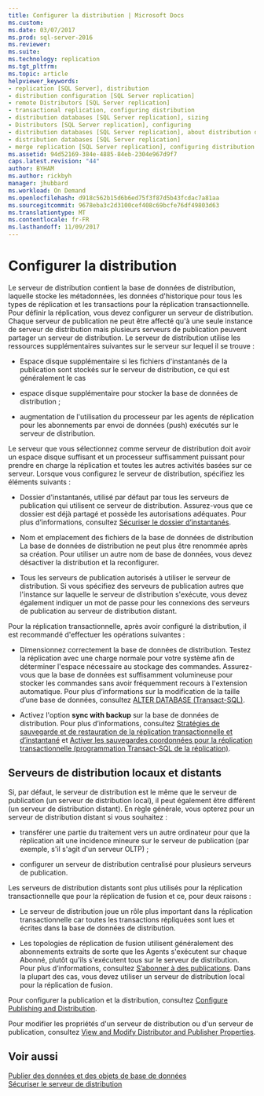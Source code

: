 ```yaml
---
title: Configurer la distribution | Microsoft Docs
ms.custom: 
ms.date: 03/07/2017
ms.prod: sql-server-2016
ms.reviewer: 
ms.suite: 
ms.technology: replication
ms.tgt_pltfrm: 
ms.topic: article
helpviewer_keywords:
- replication [SQL Server], distribution
- distribution configuration [SQL Server replication]
- remote Distributors [SQL Server replication]
- transactional replication, configuring distribution
- distribution databases [SQL Server replication], sizing
- Distributors [SQL Server replication], configuring
- distribution databases [SQL Server replication], about distribution databases
- distribution databases [SQL Server replication]
- merge replication [SQL Server replication], configuring distribution
ms.assetid: 94d52169-384e-4885-84eb-2304e967d9f7
caps.latest.revision: "44"
author: BYHAM
ms.author: rickbyh
manager: jhubbard
ms.workload: On Demand
ms.openlocfilehash: d918c562b15d6b6ed75f3f87d5b43fcdac7a81aa
ms.sourcegitcommit: 9678eba3c2d3100cef408c69bcfe76df49803d63
ms.translationtype: MT
ms.contentlocale: fr-FR
ms.lasthandoff: 11/09/2017
---
```

# <a name="configure-distribution"></a>Configurer la distribution
  Le serveur de distribution contient la base de données de distribution, laquelle stocke les métadonnées, les données d'historique pour tous les types de réplication et les transactions pour la réplication transactionnelle. Pour définir la réplication, vous devez configurer un serveur de distribution. Chaque serveur de publication ne peut être affecté qu'à une seule instance de serveur de distribution mais plusieurs serveurs de publication peuvent partager un serveur de distribution. Le serveur de distribution utilise les ressources supplémentaires suivantes sur le serveur sur lequel il se trouve :  
  
-   Espace disque supplémentaire si les fichiers d'instantanés de la publication sont stockés sur le serveur de distribution, ce qui est généralement le cas  
  
-   espace disque supplémentaire pour stocker la base de données de distribution ;  
  
-   augmentation de l'utilisation du processeur par les agents de réplication pour les abonnements par envoi de données (push) exécutés sur le serveur de distribution.  
  
 Le serveur que vous sélectionnez comme serveur de distribution doit avoir un espace disque suffisant et un processeur suffisamment puissant pour prendre en charge la réplication et toutes les autres activités basées sur ce serveur. Lorsque vous configurez le serveur de distribution, spécifiez les éléments suivants :  
  
-   Dossier d'instantanés, utilisé par défaut par tous les serveurs de publication qui utilisent ce serveur de distribution. Assurez-vous que ce dossier est déjà partagé et possède les autorisations adéquates. Pour plus d’informations, consultez [Sécuriser le dossier d’instantanés](../../relational-databases/replication/security/secure-the-snapshot-folder.md).  
  
-   Nom et emplacement des fichiers de la base de données de distribution La base de données de distribution ne peut plus être renommée après sa création. Pour utiliser un autre nom de base de données, vous devez désactiver la distribution et la reconfigurer.  
  
-   Tous les serveurs de publication autorisés à utiliser le serveur de distribution. Si vous spécifiez des serveurs de publication autres que l'instance sur laquelle le serveur de distribution s'exécute, vous devez également indiquer un mot de passe pour les connexions des serveurs de publication au serveur de distribution distant.  
  
 Pour la réplication transactionnelle, après avoir configuré la distribution, il est recommandé d'effectuer les opérations suivantes :  
  
-   Dimensionnez correctement la base de données de distribution. Testez la réplication avec une charge normale pour votre système afin de déterminer l'espace nécessaire au stockage des commandes. Assurez-vous que la base de données est suffisamment volumineuse pour stocker les commandes sans avoir fréquemment recours à l'extension automatique. Pour plus d’informations sur la modification de la taille d’une base de données, consultez [ALTER DATABASE &#40;Transact-SQL&#41;](../../t-sql/statements/alter-database-transact-sql.md).  
  
-   Activez l'option **sync with backup** sur la base de données de distribution. Pour plus d’informations, consultez [Stratégies de sauvegarde et de restauration de la réplication transactionnelle et d’instantané](../../relational-databases/replication/administration/strategies-for-backing-up-and-restoring-snapshot-and-transactional-replication.md) et [Activer les sauvegardes coordonnées pour la réplication transactionnelle &#40;programmation Transact-SQL de la réplication&#41;](../../relational-databases/replication/administration/enable-coordinated-backups-for-transactional-replication.md).  
  
## <a name="local-and-remote-distributors"></a>Serveurs de distribution locaux et distants  
 Si, par défaut, le serveur de distribution est le même que le serveur de publication (un serveur de distribution local), il peut également être différent (un serveur de distribution distant). En règle générale, vous opterez pour un serveur de distribution distant si vous souhaitez :  
  
-   transférer une partie du traitement vers un autre ordinateur pour que la réplication ait une incidence mineure sur le serveur de publication (par exemple, s'il s'agit d'un serveur OLTP) ;  
  
-   configurer un serveur de distribution centralisé pour plusieurs serveurs de publication.  
  
 Les serveurs de distribution distants sont plus utilisés pour la réplication transactionnelle que pour la réplication de fusion et ce, pour deux raisons :  
  
-   Le serveur de distribution joue un rôle plus important dans la réplication transactionnelle car toutes les transactions répliquées sont lues et écrites dans la base de données de distribution.  
  
-   Les topologies de réplication de fusion utilisent généralement des abonnements extraits de sorte que les Agents s'exécutent sur chaque Abonné, plutôt qu'ils s'exécutent tous sur le serveur de distribution. Pour plus d’informations, consultez [S’abonner à des publications](../../relational-databases/replication/subscribe-to-publications.md). Dans la plupart des cas, vous devez utiliser un serveur de distribution local pour la réplication de fusion.  
  
 Pour configurer la publication et la distribution, consultez [Configure Publishing and Distribution](../../relational-databases/replication/configure-publishing-and-distribution.md).  
  
 Pour modifier les propriétés d'un serveur de distribution ou d'un serveur de publication, consultez [View and Modify Distributor and Publisher Properties](../../relational-databases/replication/view-and-modify-distributor-and-publisher-properties.md).  
  
## <a name="see-also"></a>Voir aussi  
 [Publier des données et des objets de base de données](../../relational-databases/replication/publish/publish-data-and-database-objects.md)   
 [Sécuriser le serveur de distribution](../../relational-databases/replication/security/secure-the-distributor.md)  
  
  
